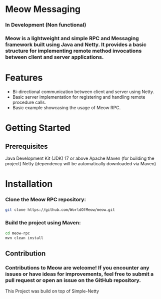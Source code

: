 # Meow Messaging
### In Development (Non functional)
### Meow is a lightweight and simple RPC and Messaging framework built using Java and Netty. It provides a basic structure for implementing remote method invocations between client and server applications.

# Features
* Bi-directional communication between client and server using Netty.
* Basic server implementation for registering and handling remote procedure calls.
* Basic example showcasing the usage of Meow RPC.

# Getting Started
## Prerequisites
Java Development Kit (JDK) 17 or above
Apache Maven (for building the project)
Netty (dependency will be automatically downloaded via Maven)

# Installation
### Clone the Meow RPC repository:
```bash
git clone https://github.com/WorldOfMeow/meow.git
```
### Build the project using Maven:
```bash 
cd meow-rpc
mvn clean install
```

## Contribution
### Contributions to Meow are welcome! If you encounter any issues or have ideas for improvements, feel free to submit a pull request or open an issue on the GitHub repository.

This Project was build on top of Simple-Netty
